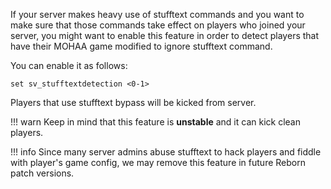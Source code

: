 If your server makes heavy use of stufftext commands and you want to make sure
that those commands take effect on players who joined your server, you might want to enable
this feature in order to detect players that have their MOHAA game modified to ignore
stufftext command.

You can enable it as follows:

```
set sv_stufftextdetection <0-1>
```

Players that use stufftext bypass will be kicked from server.

!!! warn
    Keep in mind that this feature is **unstable** and it can kick clean players.

!!! info
    Since many server admins abuse stufftext to hack players and fiddle with player's
    game config, we may remove this feature in future Reborn patch versions.